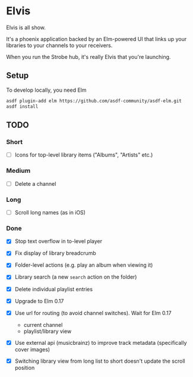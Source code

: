 # Elvis

Elvis is all show.

It's a phoenix application backed by an Elm-powered UI that links up your
libraries to your channels to your receivers.

When you run the Strobe hub, it's really Elvis that you're launching.

## Setup

To develop locally, you need Elm

``` sh
asdf plugin-add elm https://github.com/asdf-community/asdf-elm.git
asdf install
```

## TODO

### Short

- [ ] Icons for top-level library items ("Albums", "Artists" etc.)

### Medium

- [ ] Delete a channel

### Long

- [ ] Scroll long names (as in iOS)

### Done

- [X] Stop text overflow in to-level player
- [X] Fix display of library breadcrumb
- [X] Folder-level actions (e.g. play an album when viewing it)
- [X] Library search (a new `search` action on the folder)
- [X] Delete individual playlist entries
- [X] Upgrade to Elm 0.17
- [X] Use url for routing (to avoid channel switches). Wait for Elm 0.17
  - current channel
  - playlist/library view
- [X] Use external api (musicbrainz) to improve track metadata (specifically
  cover images)
- [X] Switching library view from long list to short doesn't update the scroll
  position

